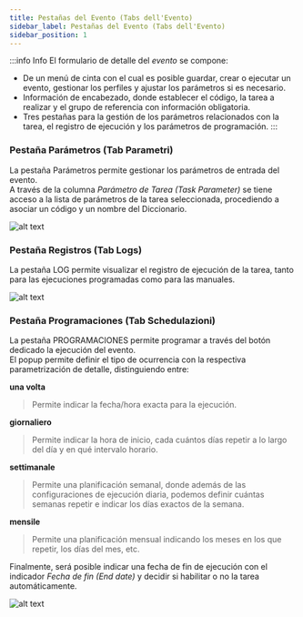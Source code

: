 ```yaml
---
title: Pestañas del Evento (Tabs dell'Evento)
sidebar_label: Pestañas del Evento (Tabs dell'Evento)
sidebar_position: 1
---
```


:::info Info
El formulario de detalle del *evento* se compone:
* De un menú de cinta con el cual es posible guardar, crear o ejecutar un evento, gestionar los perfiles y ajustar los parámetros si es necesario.  
* Información de encabezado, donde establecer el código, la tarea a realizar y el grupo de referencia con información obligatoria.
* Tres pestañas para la gestión de los parámetros relacionados con la tarea, el registro de ejecución y los parámetros de programación.
:::

### Pestaña Parámetros (Tab Parametri)
La pestaña Parámetros permite gestionar los parámetros de entrada del evento.  
A través de la columna *Parámetro de Tarea (Task Parameter)* se tiene acceso a la lista de parámetros de la tarea seleccionada, procediendo a asociar un código y un nombre del Diccionario.

![alt text](/img/it-it/applications/supervisor/supervisor12.png)

### Pestaña Registros (Tab Logs)
La pestaña LOG permite visualizar el registro de ejecución de la tarea, tanto para las ejecuciones programadas como para las manuales.

![alt text](/img/it-it/applications/supervisor/supervisor13.png)

### Pestaña Programaciones (Tab Schedulazioni)
La pestaña PROGRAMACIONES permite programar a través del botón dedicado la ejecución del evento.  
El popup permite definir el tipo de ocurrencia con la respectiva parametrización de detalle, distinguiendo entre:

**una volta**  
> Permite indicar la fecha/hora exacta para la ejecución.

**giornaliero**  
> Permite indicar la hora de inicio, cada cuántos días repetir a lo largo del día y en qué intervalo horario.

**settimanale**  
> Permite una planificación semanal, donde además de las configuraciones de ejecución diaria, podemos definir cuántas semanas repetir e indicar los días exactos de la semana.

**mensile**  
> Permite una planificación mensual indicando los meses en los que repetir, los días del mes, etc.

Finalmente, será posible indicar una fecha de fin de ejecución con el indicador *Fecha de fin (End date)* y decidir si habilitar o no la tarea automáticamente.

![alt text](/img/it-it/applications/supervisor/supervisor14.png)